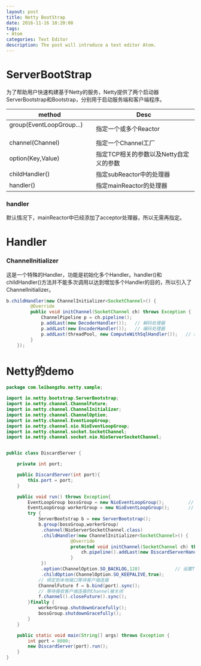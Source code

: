 ```yaml
---
layout: post
title: Netty BootStrap
date: 2016-11-16 10:20:00
tags:
- Atom
categories: Text Editor
description: The post will introduce a text editor Atom.
---
```




# ServerBootStrap
为了帮助用户快速构建基于Netty的服务，Netty提供了两个启动器ServerBootstrap和Bootstrap，分别用于启动服务端和客户端程序。

|          method                 |                      Desc                    |
| ------------------------------- | -------------------------------------------- |
| group(EventLoopGroup...)        | 指定一个或多个Reactor                          |
| channel(Channel)                | 指定一个Channel工厂                            |
| option(Key,Value)               | 指定TCP相关的参数以及Netty自定义的参数            |
| childHandler()                  | 指定subReactor中的处理器                       |
| handler()                       | 指定mainReactor的处理器                        |

### handler
默认情况下，mainReactor中已经添加了acceptor处理器，所以无需再指定。


# Handler

### ChannelInitializer
这是一个特殊的Handler，功能是初始化多个Handler。handler()和childHandler()方法并不能多次调用以达到增加多个Handler的目的，所以引入了ChannelInitializer。


```java
b.childHandler(new ChannelInitializer<SocketChannel>() {
         @Override
         public void initChannel(SocketChannel ch) throws Exception {
             ChannelPipeline p = ch.pipeline();
             p.addLast(new DecoderHandler());   // 解码处理器
             p.addLast(new EncoderHandler());   // 编码处理器
             p.addLast(threadPool, new ComputeWithSqlHandler());   // 附带SQL查询的计算
         }
    });
```




# Netty的demo

```java
package com.leibangzhu.netty.sample;

import io.netty.bootstrap.ServerBootstrap;
import io.netty.channel.ChannelFuture;
import io.netty.channel.ChannelInitializer;
import io.netty.channel.ChannelOption;
import io.netty.channel.EventLoopGroup;
import io.netty.channel.nio.NioEventLoopGroup;
import io.netty.channel.socket.SocketChannel;
import io.netty.channel.socket.nio.NioServerSocketChannel;


public class DiscardServer {

    private int port;

    public DiscardServer(int port){
        this.port = port;
    }

    public void run() throws Exception{
        EventLoopGroup bossGroup = new NioEventLoopGroup();         // main Reactor，接收客户端请求
        EventLoopGroup workerGroup = new NioEventLoopGroup();       // sub Reactor，处理客户端请求 
        try {
            ServerBootstrap b = new ServerBootstrap();
            b.group(bossGroup,workerGroup)
             .channel(NioServerSocketChannel.class)
             .childHandler(new ChannelInitializer<SocketChannel>() {
                        @Override
                        protected void initChannel(SocketChannel ch) throws Exception {
                            ch.pipeline().addLast(new DiscardServerHandler());
                        }
             })
             .option(ChannelOption.SO_BACKLOG,128)             // 设置TCP参数
             .childOption(ChannelOption.SO_KEEPALIVE,true);
            // 绑定到本地端口等待客户端连接
            ChannelFuture f = b.bind(port).sync();
            // 等待接收客户端连接的Channel被关闭
            f.channel().closeFuture().sync();
        }finally {
            workerGroup.shutdownGracefully();
            bossGroup.shutdownGracefully();
        }
    }

    public static void main(String[] args) throws Exception {
        int port = 8080;
        new DiscardServer(port).run();
    }
}

```

